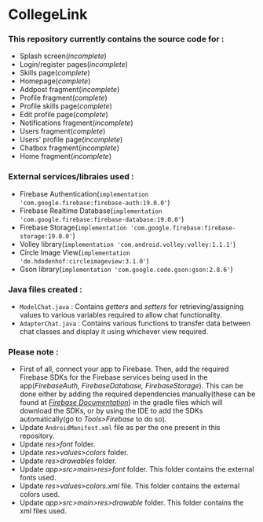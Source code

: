# CollegeLink

### This repository currently contains the source code for :

- Splash screen(_incomplete_)
- Login/register pages(_incomplete_)
- Skills page(_complete_)
- Homepage(_complete_)
- Addpost fragment(_incomplete_)
- Profile fragment(_complete_)
- Profile skills page(_complete_)
- Edit profile page(_complete_)
- Notifications fragment(_incomplete_)
- Users fragment(_complete_)
- Users' profile page(_incomplete_)
- Chatbox fragment(_incomplete_)
- Home fragment(_incomplete_)

### External services/libraies used :

- Firebase Authentication(`implementation 'com.google.firebase:firebase-auth:19.0.0'`)
- Firebase Realtime Database(`implementation 'com.google.firebase:firebase-database:19.0.0'`)
- Firebase Storage(`implementation 'com.google.firebase:firebase-storage:19.0.0'`)
- Volley library(`implementation 'com.android.volley:volley:1.1.1'`)
- Circle Image View(`implementation 'de.hdodenhof:circleimageview:3.1.0'`)
- Gson library(`implementation 'com.google.code.gson:gson:2.8.6'`)

### Java files created :

- `ModelChat.java` : Contains _getters_ and _setters_ for retrieving/assigning values to various variables required to allow chat functionality.
- `AdapterChat.java` : Contains various functions to transfer data between chat classes and display it using whichever view required.

### Please note :

- First of all, connect your app to Firebase. Then, add the required Firebase SDKs for the Firebase services being used in the app(_FirebaseAuth, FirebaseDatabase, FirebaseStorage_). This can be done either by adding the required dependencies manually(these can be found at [_Firebase Documentation_](https://firebase.google.com/docs)) in the gradle files which will download the SDKs, or by using the IDE to add the SDKs automatically(go to _Tools>Firebase_ to do so).
- Update `AndroidManifest.xml` file as per the one present in this repository.
- Update _res>font_ folder.
- Update _res>values>colors_ folder.
- Update _res>drawables_ folder.
- Update _app>src>main>res>font_ folder. This folder contains the external fonts used.
- Update _res>values>colors.xml_ file. This folder contains the external colors used.
- Update _app>src>main>res>drawable_ folder. This folder contains the xml files used.
